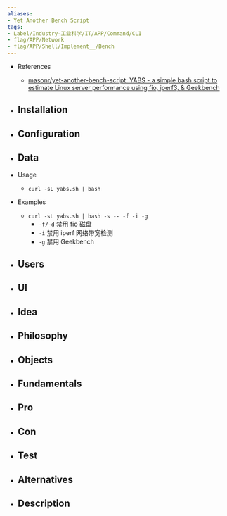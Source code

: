 ```yaml
---
aliases:
- Yet Another Bench Script
tags:
- Label/Industry-工业科学/IT/APP/Command/CLI
- flag/APP/Network
- flag/APP/Shell/Implement__/Bench
---
```


- References
    - [masonr/yet-another-bench-script: YABS - a simple bash script to estimate Linux server performance using fio, iperf3, & Geekbench](https://github.com/masonr/yet-another-bench-script)

- Installation
    - 

- Configuration
    - 

- Data
    - 

- Usage
    - `curl -sL yabs.sh | bash`

- Examples
    - `curl -sL yabs.sh | bash -s -- -f -i -g`
        - `-f/-d` 禁用 fio 磁盘
        - `-i` 禁用 iperf 网络带宽检测
        - `-g` 禁用 Geekbench

- Users
    - 

- UI
    - 

- Idea
    - 

- Philosophy
    - 

- Objects
    - 

- Fundamentals
    - 

- Pro
    - 

- Con
    - 

- Test
    - 

- Alternatives
    - 

- Description
    - 
